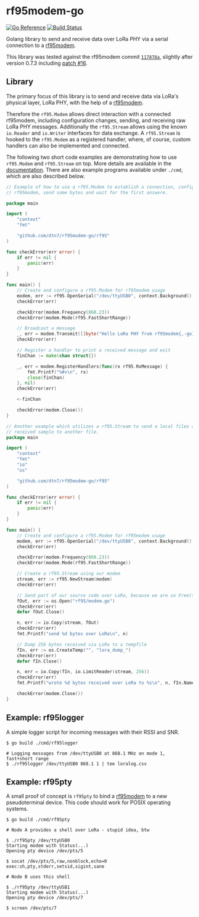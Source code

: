 # rf95modem-go

[![Go Reference](https://pkg.go.dev/badge/github.com/dtn7/rf95modem-go/rf95.svg)][godoc]
[![Build Status](https://travis-ci.org/dtn7/rf95modem-go.svg?branch=master)][travis]

Golang library to send and receive data over LoRa PHY via a serial connection to a [rf95modem].

This library was tested against the rf95modem commit [`117878a`][rf95modem-commit], slightly after version 0.7.3 including [patch #16][rf95modem-pr16].


## Library

The primary focus of this library is to send and receive data via LoRa's physical layer, LoRa PHY, with the help of a [rf95modem].

Therefore the `rf95.Modem` allows direct interaction with a connected rf95modem, including configuration changes, sending, and receiving raw LoRa PHY messages.
Additionally the `rf95.Stream` allows using the known `io.Reader` and `io.Writer` interfaces for data exchange.
A `rf95.Stream` is hooked to the `rf95.Modem` as a registered handler, where, of course, custom handlers can also be implemented and connected.

The following two short code examples are demonstrating how to use `rf95.Modem` and `rf95.Stream` on top.
More details are available in the [documentation][godoc].
There are also example programs available under `./cmd`, which are also described below.

```go
// Example of how to use a rf95.Modem to establish a connection, configure the
// rf95modem, send some bytes and wait for the first answere.

package main

import (
	"context"
	"fmt"

	"github.com/dtn7/rf95modem-go/rf95"
)

func checkError(err error) {
	if err != nil {
		panic(err)
	}
}

func main() {
	// Create and configure a rf95.Modem for rf95modem usage
	modem, err := rf95.OpenSerial("/dev/ttyUSB0", context.Background())
	checkError(err)

	checkError(modem.Frequency(868.23))
	checkError(modem.Mode(rf95.FastShortRange))

	// Broadcast a message
	_, err = modem.Transmit([]byte("Hello LoRa PHY from rf95modem{,-go}"))
	checkError(err)

	// Register a handler to print a received message and exit
	finChan := make(chan struct{})

	_, err = modem.RegisterHandlers(func(rx rf95.RxMessage) {
		fmt.Printf("%#v\n", rx)
		close(finChan)
	}, nil)
	checkError(err)

	<-finChan

	checkError(modem.Close())
}
```

```go
// Another example which utilizes a rf95.Stream to send a local files and dump a
// received sample to another file.
package main

import (
	"context"
	"fmt"
	"io"
	"os"

	"github.com/dtn7/rf95modem-go/rf95"
)

func checkError(err error) {
	if err != nil {
		panic(err)
	}
}

func main() {
	// Create and configure a rf95.Modem for rf95modem usage
	modem, err := rf95.OpenSerial("/dev/ttyUSB0", context.Background())
	checkError(err)

	checkError(modem.Frequency(868.23))
	checkError(modem.Mode(rf95.FastShortRange))

	// Create a rf95.Stream using our modem
	stream, err := rf95.NewStream(modem)
	checkError(err)

	// Send part of our source code over LoRa, because we are so Free(tm)
	fOut, err := os.Open("rf95/modem.go")
	checkError(err)
	defer fOut.Close()

	n, err := io.Copy(stream, fOut)
	checkError(err)
	fmt.Printf("send %d bytes over LoRa\n", n)

	// Dump 256 bytes received via LoRa to a tempfile
	fIn, err := os.CreateTemp("", "lora_dump_")
	checkError(err)
	defer fIn.Close()

	n, err = io.Copy(fIn, io.LimitReader(stream, 256))
	checkError(err)
	fmt.Printf("wrote %d bytes received over LoRa to %s\n", n, fIn.Name())

	checkError(modem.Close())
}
```

## Example: rf95logger

A simple logger script for incoming messages with their RSSI and SNR.

```
$ go build ./cmd/rf95logger
```

```
# Logging messages from /dev/ttyUSB0 at 868.1 MHz on mode 1, fast+short range
$ ./rf95logger /dev/ttyUSB0 868.1 1 | tee loralog.csv
```


## Example: rf95pty

A small proof of concept is `rf95pty` to bind a [rf95modem] to a new pseudoterminal
device. This code should work for POSIX operating systems.

```
$ go build ./cmd/rf95pty
```

```
# Node A provides a shell over LoRa - stupid idea, btw

$ ./rf95pty /dev/ttyUSB0
Starting modem with Status(...)
Opening pty device /dev/pts/5

$ socat /dev/pts/5,raw,nonblock,echo=0 exec:sh,pty,stderr,setsid,sigint,sane
```

```
# Node B uses this shell

$ ./rf95pty /dev/ttyUSB1
Starting modem with Status(...)
Opening pty device /dev/pts/7

$ screen /dev/pts/7
```


[godoc]: https://pkg.go.dev/github.com/dtn7/rf95modem-go/rf95
[rf95modem]: https://github.com/gh0st42/rf95modem
[rf95modem-commit]: https://github.com/gh0st42/rf95modem/commit/117878a4b609f9488ad8d5176f98067b9e8baa01
[rf95modem-pr16]: https://github.com/gh0st42/rf95modem/pull/16
[travis]: https://travis-ci.org/dtn7/rf95modem-go
